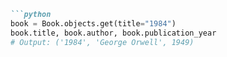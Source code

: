 ```md
```python
book = Book.objects.get(title="1984")
book.title, book.author, book.publication_year
# Output: ('1984', 'George Orwell', 1949)
